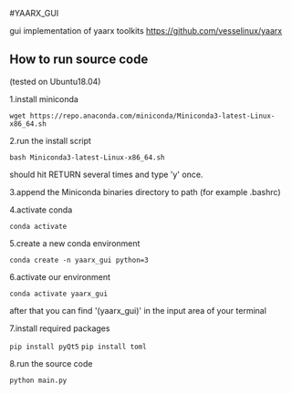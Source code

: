 #YAARX_GUI

gui implementation of yaarx toolkits 
https://github.com/vesselinux/yaarx

## How to run source code
(tested on Ubuntu18.04)

1.install miniconda

`wget https://repo.anaconda.com/miniconda/Miniconda3-latest-Linux-x86_64.sh`

2.run the install script

`bash Miniconda3-latest-Linux-x86_64.sh`

should hit RETURN several times and type 'y' once.

3.append the Miniconda binaries directory to path (for example .bashrc)

4.activate conda

`conda activate`

5.create a new conda environment

`conda create -n yaarx_gui python=3`

6.activate our  environment

`conda activate yaarx_gui`

after that you can find '(yaarx_gui)' in the input area of your terminal

7.install required packages

`pip install pyQt5`
`pip install toml`

8.run the source code

`python main.py`

